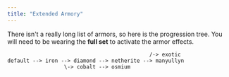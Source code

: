 ```yaml
---
title: "Extended Armory"
---
```

There isn't a really long list of armors, so here is the progression tree. You will need to be wearing the **full set** to activate the armor effects.

```
                                             /-> exotic
default --> iron --> diamond --> netherite --> manyullyn
                  \-> cobalt --> osmium
```